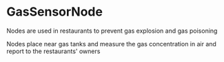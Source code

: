 # GasSensorNode

Nodes are used in restaurants to prevent gas explosion and gas poisoning

Nodes place near gas tanks and measure the gas concentration in air and report to the restaurants' owners
